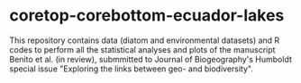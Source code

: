 # coretop-corebottom-ecuador-lakes

This repository contains data (diatom and environmental datasets) and R codes to perform all the statistical analyses and plots of the manuscript Benito et al. (in review), submmitted to Journal of Biogeography's Humboldt special issue "Exploring the links between geo- and biodiversity".

